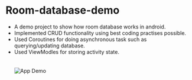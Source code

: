# Room-database-demo
- A demo project to show how room database works in android.<br>
- Implemented CRUD functionality using best coding practises possible.<br>
- Used Coroutines for doing asynchronous task such as querying/updating database.<br>
- Used ViewModles for storing activity state.<br>
<br><br>
![App Demo](https://user-images.githubusercontent.com/73020364/210978158-54990515-510b-4706-a49c-b6a452745be2.gif)
